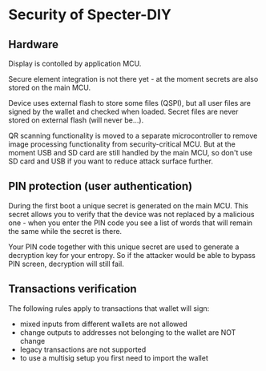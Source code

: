 # Security of Specter-DIY

## Hardware

Display is contolled by application MCU. 

Secure element integration is not there yet - at the moment secrets are also stored on the main MCU.

Device uses external flash to store some files (QSPI), but all user files are signed by the wallet and checked when loaded. Secret files are never stored on external flash (will never be...).

QR scanning functionality is moved to a separate microcontroller to remove image processing functionality from security-critical MCU. But at the moment USB and SD card are still handled by the main MCU, so don't use SD card and USB if you want to reduce attack surface further.

## PIN protection (user authentication)

During the first boot a unique secret is generated on the main MCU. This secret allows you to verify that the device was not replaced by a malicious one - when you enter the PIN code you see a list of words that will remain the same while the secret is there.

Your PIN code together with this unique secret are used to generate a decryption key for your entropy. So if the attacker would be able to bypass PIN screen, decryption will still fail.

## Transactions verification

The following rules apply to transactions that wallet will sign:

- mixed inputs from different wallets are not allowed
- change outputs to addresses not belonging to the wallet are NOT change
- legacy transactions are not supported
- to use a multisig setup you first need to import the wallet
